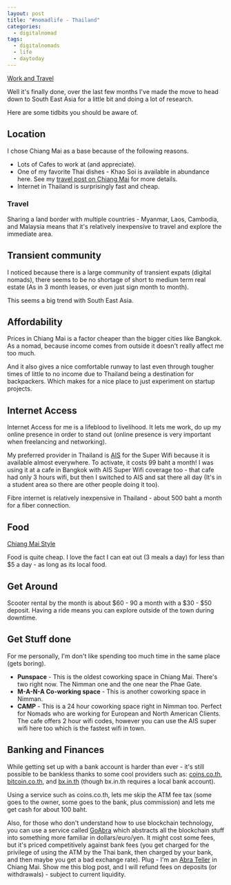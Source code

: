 ```yaml
---
layout: post
title: "#nomadlife - Thailand"
categories:
  - digitalnomad
tags:
  - digitalnomads
  - life
  - daytoday
---
```


[Work and Travel](https://images.itinerantfoodie.com/uploads/nomadlife-thailand/FullSizeRender.jpg)

Well it's finally done, over the last few months I've made the move to head down to South East Asia for a little bit and doing a lot of research.

Here are some tidbits you should be aware of.

## Location

I chose Chiang Mai as a base because of the following reasons.

* Lots of Cafes to work at (and appreciate).
* One of my favorite Thai dishes - Khao Soi is available in abundance here. See my [travel post on Chiang Mai](https://itinerantfoodie.com/post/tripreport/2016-11-14/chiang-mai-trip-report.html) for more details.
* Internet in Thailand is surprisingly fast and cheap.

### Travel

Sharing a land border with multiple countries - Myanmar, Laos, Cambodia, and Malaysia means that it's relatively inexpensive to travel and explore the immediate area.

## Transient community

I noticed because there is a large community of transient expats (digital nomads), there seems to be no shortage of short to medium term real estate (As in 3 month leases, or even just sign month to month).

This seems a big trend with South East Asia.

## Affordability

Prices in Chiang Mai is a factor cheaper than the bigger cities like Bangkok. As a nomad, because income comes from outside it doesn't really affect me too much.

And it also gives a nice comfortable runway to last even through tougher times of little to no income due to Thailand being a destination for backpackers. Which makes for a nice place to just experiment on startup projects.

## Internet Access

Internet Access for me is a lifeblood to livelihood. It lets me work, do up my online presence in order to stand out (online presence is very important when freelancing and networking).

My preferred provider in Thailand is [AIS](http://www.ais.co.th/superwifi/en/) for the Super Wifi because it is available almost everywhere. To activate, it costs 99 baht a month! I was using it at a cafe in Bangkok with AIS Super Wifi coverage too - that cafe had only 3 hours wifi, but then I switched to AIS and sat there all day (It's in a student area so there are other people doing it too).

Fibre internet is relatively inexpensive in Thailand - about 500 baht a month for a fiber connection.

## Food

[Chiang Mai Style](https://images.itinerantfoodie.com/uploads/nomadlife-thailand/khaosoi.jpg)

Food is quite cheap. I love the fact I can eat out (3 meals a day) for less than $5 a day - as long as its local food.

## Get Around

Scooter rental by the month is about $60 - 90 a month with a $30 - $50 deposit. Having a ride means you can explore outside of the town during downtime.

## Get Stuff done

For me personally, I'm don't like spending too much time in the same place (gets boring).

* **Punspace** - This is the oldest coworking space in Chiang Mai. There's two right now. The Nimman one and the one near the Phae Gate.
* **M-A-N-A Co-working space** - This is another coworking space in Nimman.
* **CAMP** - This is a 24 hour coworking space right in Nimman too. Perfect for Nomads who are working for European and North American Clients. The cafe offers 2 hour wifi codes, however you can use the AIS super wifi here too which is the fastest wifi in town.

## Banking and Finances

While getting set up with a bank account is harder than ever - it's still possible to be bankless thanks to some cool providers such as: [coins.co.th](https://coins.co.th), [bitcoin.co.th](https://bitcoin.co.th), and [bx.in.th](https://bx.in.th) (though bx.in.th requires a local bank account).

Using a service such as coins.co.th, lets me skip the ATM fee tax (some goes to the owner, some goes to the bank, plus commission) and lets me get cash for about 100 baht.

Also, for those who don't understand how to use blockchain technology, you can use a service called [GoAbra](https://goabra.com) which abstracts all the blockchain stuff into something more familiar in dollars/euro/yen. It might cost some fees, but it's priced competitively against bank fees (you get charged for the privilege of using the ATM by the Thai bank, then charged by your bank, and then maybe you get a bad exchange rate). Plug - I'm an [Abra Teller](http://www.nolim1t.co/2017/04/12/so-im-an-abra-teller.html) in Chiang Mai. Show me this blog post, and I will refund fees on deposits (or withdrawals) - subject to current liquidity.
